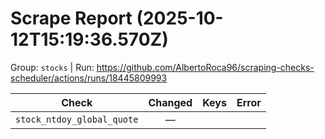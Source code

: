 # Scrape Report (2025-10-12T15:19:36.570Z)

Group: `stocks`  |  Run: https://github.com/AlbertoRoca96/scraping-checks-scheduler/actions/runs/18445809993

| Check | Changed | Keys | Error |
|---|:---:|:--|:--|
| `stock_ntdoy_global_quote` | — |  |  |
